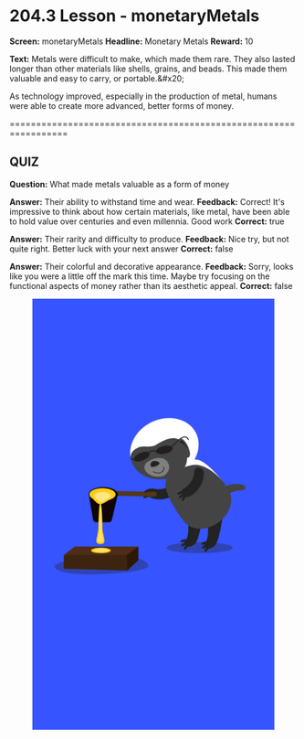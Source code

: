 # 204.3 Lesson - monetaryMetals

**Screen:** monetaryMetals
**Headline:** Monetary Metals
**Reward:** 10

**Text:** Metals were difficult to make, which made them rare. They also lasted longer than other materials like shells, grains, and beads. This made them valuable and easy to carry, or portable.&amp;#x20;

As technology improved, especially in the production of metal, humans were able to create more advanced, better forms of money.


=================================================================

## QUIZ

**Question:** What made metals valuable as a form of money

**Answer:** Their ability to withstand time and wear.
**Feedback:** Correct! It&#x27;s impressive to think about how certain materials, like metal, have been able to hold value over centuries and even millennia. Good work
**Correct:** true

**Answer:** Their rarity and difficulty to produce.
**Feedback:** Nice try, but not quite right. Better luck with your next answer
**Correct:** false

**Answer:** Their colorful and decorative appearance.
**Feedback:** Sorry, looks like you were a little off the mark this time. Maybe try focusing on the functional aspects of money rather than its aesthetic appeal.
**Correct:** false


<figure><img src="../.gitbook/assets/204-03.png" alt=""><figcaption></figcaption></figure>


